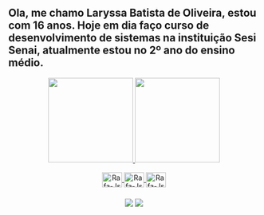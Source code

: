 ## Ola, me chamo Laryssa Batista de Oliveira, estou com 16 anos. Hoje em dia faço curso de desenvolvimento de sistemas na instituição Sesi Senai, atualmente estou no 2º ano do ensino médio. 

<div align="center">
  <a href="https://github.com/Lary0liveira">
  <img height="170em" src="https://github-readme-stats.vercel.app/api?username=Lary0liveira&show_icons=true&theme=radical&include_all_commits=true&count_private=true"/>
  <img height="170em" src="https://github-readme-stats.vercel.app/api/top-langs/?username=Lary0liveira&langs_count=7&theme=radical"/>
</div>
 
 <div align="center" style="display: inline_block"><br>
 <img align="center" alt="Rafa-Js" height="30" width="40" src="https://cdn.jsdelivr.net/gh/devicons/devicon/icons/java/java-plain.svg" />
 <img align="center" alt="Rafa-Js" height="30" width="40" src="https://cdn.jsdelivr.net/gh/devicons/devicon/icons/figma/figma-original.svg" />
 <img align="center" alt="Rafa-Js" height="30" width="40" src="https://cdn.jsdelivr.net/gh/devicons/devicon/icons/git/git-original.svg" />
   

 ###
  <div align="center"> 
  <a href="https://www.instagram.com/nathancrs_/" target="_blank"><img src="https://img.shields.io/badge/-Instagram-%23E4405F?style=for-the-badge&logo=instagram&logoColor=white" target="_blank"></a>
  <a href = "mailto:lary.batista1403@gamil.com"><img src="https://img.shields.io/badge/-Gmail-%23333?style=for-the-badge&logo=gmail&logoColor=white" target="_blank"></a>                   


